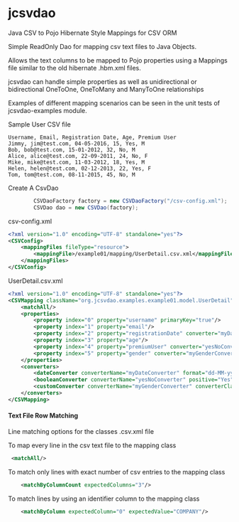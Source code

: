 # jcsvdao
Java CSV to Pojo
Hibernate Style Mappings for CSV ORM

Simple ReadOnly Dao for mapping csv text files to Java Objects.

Allows the text columns to be mapped to Pojo properties using a Mappings file similar to the old hibernate .hbm.xml files.

jcsvdao can handle simple properties as well as unidirectional or bidirectional OneToOne, OneToMany and ManyToOne relationships

Examples of different mapping scenarios can be seen in the unit tests of jcsvdao-examples module.

Sample User CSV file
```
Username, Email, Registration Date, Age, Premium User
Jimmy, jim@test.com, 04-05-2016, 15, Yes, M
Bob, bob@test.com, 15-01-2012, 32, No, M
Alice, alice@test.com, 22-09-2011, 24, No, F
Mike, mike@test.com, 11-03-2012, 18, Yes, M
Helen, helen@test.com, 02-12-2013, 22, Yes, F
Tom, tom@test.com, 08-11-2015, 45, No, M
```
Create A CsvDao

```java
        CSVDaoFactory factory = new CSVDaoFactory("/csv-config.xml");
        CSVDao dao = new CSVDao(factory);
```        
csv-config.xml
```xml
<?xml version="1.0" encoding="UTF-8" standalone="yes"?>
<CSVConfig>
    <mappingFiles fileType="resource">
        <mappingFile>/example01/mapping/UserDetail.csv.xml</mappingFile>
    </mappingFiles>
</CSVConfig>
```
UserDetail.csv.xml
```xml
<?xml version="1.0" encoding="UTF-8" standalone="yes"?>
<CSVMapping className="org.jcsvdao.examples.example01.model.UserDetail" csvFile="csv-examples/example01/users.txt" delimiter="," ignoreFirstLine="true">
    <matchAll/>
    <properties>
        <property index="0" property="username" primaryKey="true"/>
        <property index="1" property="email"/>
        <property index="2" property="registrationDate" converter="myDateConverter"/>
        <property index="3" property="age"/>
        <property index="4" property="premiumUser" converter="yesNoConverter"/>
        <property index="5" property="gender" converter="myGenderConverter"/>
    </properties>
    <converters>
        <dateConverter converterName="myDateConverter" format="dd-MM-yyyy"/>
        <booleanConverter converterName="yesNoConverter" positive="Yes" negative="No"/>
        <customConverter converterName="myGenderConverter" converterClass="org.jcsvdao.examples.example01.converter.GenderCustomerConverter"/>
    </converters>
</CSVMapping>
```

#### Text File Row Matching
Line matching options for the classes .csv.xml file

To map every line in the csv text file to the mapping class
```xml
 <matchAll/>
```

To match only lines with exact number of csv entries to the mapping class
```xml
    <matchByColumnCount expectedColumns="3"/>
```

To match lines by using an identifier column to the mapping class
```xml
    <matchByColumn expectedColumn="0" expectedValue="COMPANY"/>
```



